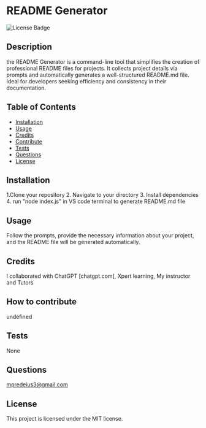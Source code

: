 # README Generator
  ![License Badge](https://img.shields.io/badge/license-MIT-green)

  ## Description

  the README Generator is a command-line tool that simplifies the creation of professional README files for projects. It collects project details via prompts and automatically generates a well-structured README.md file. Ideal for developers seeking efficiency and consistency in their documentation.

  ## Table of Contents

- [Installation](#installation)
- [Usage](#usage)
- [Credits](#credits)
- [Contribute](#contribute)
- [Tests](#tests)
- [Questions](#questions)
- [License](#license)



## Installation
1.Clone your repository 2. Navigate to your directory 3. Install dependencies 4. run "node index.js" in VS code terminal to generate README.md file

## Usage
Follow the prompts, provide the necessary information about your project, and the README file will be generated automatically.

## Credits
I collaborated with ChatGPT [chatgpt.com], Xpert learning, My instructor and Tutors

## How to contribute
undefined

## Tests
None

## Questions
mpredelus3@gmail.com 


## License

  This project is licensed under the MIT license.


